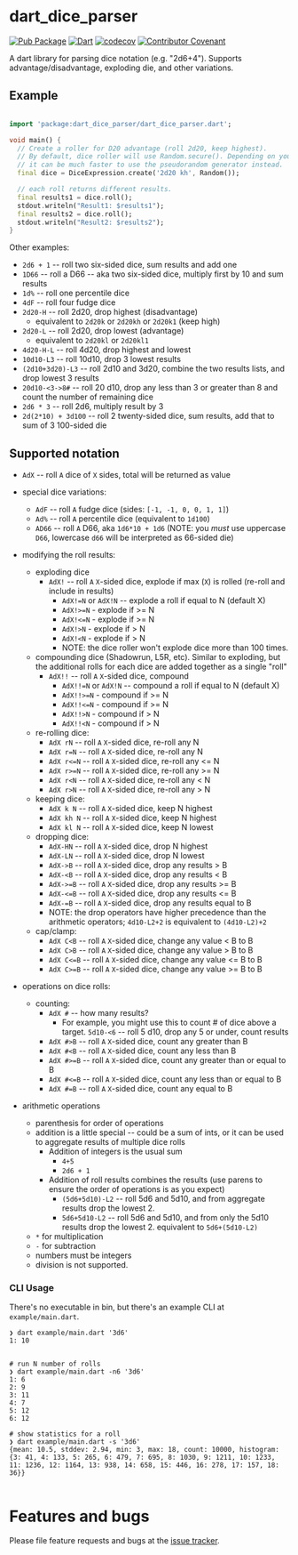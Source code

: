 # dart_dice_parser
[![Pub Package](https://img.shields.io/pub/v/dart_dice_parser.svg)](https://pub.dartlang.org/packages/dart_dice_parser)
[![Dart](https://github.com/stevesea/dart-dice-parser/actions/workflows/dart.yml/badge.svg)](https://github.com/stevesea/dart-dice-parser/actions/workflows/dart.yml)
[![codecov](https://codecov.io/gh/stevesea/dart-dice-parser/branch/main/graph/badge.svg?token=YG5OYN9VY1)](https://codecov.io/gh/stevesea/dart-dice-parser)
[![Contributor Covenant](https://img.shields.io/badge/Contributor%20Covenant-2.1-4baaaa.svg)](CODE_OF_CONDUCT.md)


A dart library for parsing dice notation (e.g. "2d6+4"). Supports advantage/disadvantage, exploding die, and other variations.

## Example

```dart

import 'package:dart_dice_parser/dart_dice_parser.dart';

void main() {
  // Create a roller for D20 advantage (roll 2d20, keep highest).
  // By default, dice roller will use Random.secure(). Depending on your use case,
  // it can be much faster to use the pseudorandom generator instead.
  final dice = DiceExpression.create('2d20 kh', Random());

  // each roll returns different results.
  final results1 = dice.roll();
  stdout.writeln("Result1: $results1");
  final results2 = dice.roll();
  stdout.writeln("Result2: $results2");
}
```

Other examples:

* `2d6 + 1` -- roll two six-sided dice, sum results and add one
* `1D66` -- roll a D66 -- aka two six-sided dice, multiply first by 10 and sum results
* `1d%` -- roll one percentile dice
* `4dF` -- roll four fudge dice
* `2d20-H` -- roll 2d20, drop highest (disadvantage)
  * equivalent to `2d20k` or `2d20kh` or `2d20k1` (keep high)
* `2d20-L` -- roll 2d20, drop lowest (advantage)
  * equivalent to `2d20kl` or `2d20kl1`
* `4d20-H-L` -- roll 4d20, drop highest and lowest
* `10d10-L3` -- roll 10d10, drop 3 lowest results
* `(2d10+3d20)-L3` -- roll 2d10 and 3d20, combine the two results lists, and drop lowest 3 results
* `20d10-<3->8#` -- roll 20 d10, drop any less than 3 or greater than 8 and count the number of remaining dice
* `2d6 * 3` -- roll 2d6, multiply result by 3
* `2d(2*10) + 3d100` -- roll 2 twenty-sided dice, sum results,
  add that to sum of 3 100-sided die

## Supported notation
* `AdX` -- roll `A` dice of `X` sides, total will be returned as value
* special dice variations:
  * `AdF` -- roll `A` fudge dice (sides: `[-1, -1, 0, 0, 1, 1]`)
  * `Ad%` -- roll `A` percentile dice (equivalent to `1d100`)
  * `AD66` -- roll `A` D66, aka `1d6*10 + 1d6` (NOTE: you _must_ use
    uppercase `D66`, lowercase `d66` will be interpreted as 66-sided die)
  
* modifying the roll results:
  * exploding dice
    * `AdX!` -- roll `A` `X`-sided dice, explode if max (`X`) is rolled (re-roll and include in results)
      * `AdX!=N` or `AdX!N` -- explode a roll if equal to N (default X)
      * `AdX!>=N` - explode if >= N
      * `AdX!<=N` - explode if >= N
      * `AdX!>N` - explode if > N
      * `AdX!<N` - explode if > N
      * NOTE: the dice roller won't explode dice more than 100 times.
  * compounding dice (Shadowrun, L5R, etc). Similar to exploding, but the additional rolls for each
    dice are added together as a single "roll"
    * `AdX!!` -- roll `A` `X`-sided dice, compound
      * `AdX!!=N` or `AdX!N` -- compound a roll if equal to N (default X)
      * `AdX!!>=N` - compound if >= N
      * `AdX!!<=N` - compound if >= N
      * `AdX!!>N` - compound if > N
      * `AdX!!<N` - compound if > N
  * re-rolling dice:
    * `AdX rN` -- roll `A` `X`-sided dice, re-roll any N
    * `AdX r=N` -- roll `A` `X`-sided dice, re-roll any N
    * `AdX r<=N` -- roll `A` `X`-sided dice, re-roll any <= N
    * `AdX r>=N` -- roll `A` `X`-sided dice, re-roll any >= N
    * `AdX r<N` -- roll `A` `X`-sided dice, re-roll any < N
    * `AdX r>N` -- roll `A` `X`-sided dice, re-roll any > N
  * keeping dice:
    * `AdX k N` -- roll `A` `X`-sided dice, keep N highest
    * `AdX kh N` -- roll `A` `X`-sided dice, keep N highest
    * `AdX kl N` -- roll `A` `X`-sided dice, keep N lowest
  * dropping dice:
    * `AdX-HN` -- roll `A` `X`-sided dice, drop N highest
    * `AdX-LN` -- roll `A` `X`-sided dice, drop N lowest
    * `AdX->B` -- roll `A` `X`-sided dice, drop any results > B
    * `AdX-<B` -- roll `A` `X`-sided dice, drop any results < B
    * `AdX->=B` -- roll `A` `X`-sided dice, drop any results >= B
    * `AdX-<=B` -- roll `A` `X`-sided dice, drop any results <= B
    * `AdX-=B` -- roll `A` `X`-sided dice, drop any results equal to B
    * NOTE: the drop operators have higher precedence than
      the arithmetic operators; `4d10-L2+2` is equivalent to `(4d10-L2)+2`
  * cap/clamp:
    * `AdX C<B` -- roll `A` `X`-sided dice, change any value < B to B
    * `AdX C>B` -- roll `A` `X`-sided dice, change any value > B to B
    * `AdX C<=B` -- roll `A` `X`-sided dice, change any value <= B to B
    * `AdX C>=B` -- roll `A` `X`-sided dice, change any value >= B to B
* operations on dice rolls:
  * counting:
    * `AdX #` -- how many results? 
      * For example, you might use this to count # of dice above a target. `5d10-<6` -- roll 5 d10, drop any 5 or under, count results
    * `AdX #>B` -- roll `A` `X`-sided dice, count any greater than B
    * `AdX #<B` -- roll `A` `X`-sided dice, count any less than B
    * `AdX #>=B` -- roll `A` `X`-sided dice, count any greater than or equal to B
    * `AdX #<=B` -- roll `A` `X`-sided dice, count any less than or equal to B
    * `AdX #=B` -- roll `A` `X`-sided dice, count any equal to B
* arithmetic operations
  * parenthesis for order of operations
  * addition is a little special -- could be a sum of ints, or it can be used to aggregate results of multiple dice rolls
    * Addition of integers is the usual sum
      * `4+5` 
      * `2d6 + 1`
    * Addition of roll results combines the results (use parens to ensure the order of operations is as you expect)
      * `(5d6+5d10)-L2` -- roll 5d6 and 5d10, and from aggregate results drop the lowest 2.
      * `5d6+5d10-L2` -- roll 5d6 and 5d10, and from only the 5d10 results drop the lowest 2. equivalent to `5d6+(5d10-L2)`
  * `*` for multiplication
  * `-` for subtraction
  * numbers must be integers
  * division is not supported.
  

### CLI Usage

There's no executable in bin, but there's an example CLI at `example/main.dart`. 

```console
❯ dart example/main.dart '3d6'
1: 10


# run N number of rolls
❯ dart example/main.dart -n6 '3d6'
1: 6
2: 9
3: 11
4: 7
5: 12
6: 12

# show statistics for a roll
❯ dart example/main.dart -s '3d6'
{mean: 10.5, stddev: 2.94, min: 3, max: 18, count: 10000, histogram: {3: 41, 4: 133, 5: 265, 6: 479, 7: 695, 8: 1030, 9: 1211, 10: 1233, 11: 1236, 12: 1164, 13: 938, 14: 658, 15: 446, 16: 278, 17: 157, 18: 36}}


```


# Features and bugs

Please file feature requests and bugs at the [issue tracker][tracker].

[tracker]: https://github.com/stevesea/dart-dice-parser/issues
